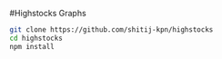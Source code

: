#Highstocks Graphs


```bash
git clone https://github.com/shitij-kpn/highstocks
cd highstocks
npm install
```
